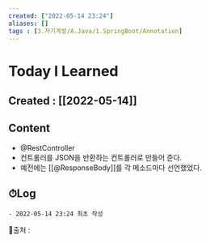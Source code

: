 ```yaml
---
created: ["2022-05-14 23:24"]
aliases: []
tags : [3.자기계발/A.Java/1.SpringBoot/Annotation]
---
```


# Today I Learned
## Created : [[2022-05-14]]
## Content 
- @RestController
- 컨트롤러를 JSON을 반환하는 컨트롤러로 만들어 준다.
- 예전에는 [[@ResponseBody]]를 각 메소드마다 선언했었다.

## ⏱Log
	- 2022-05-14 23:24 최초 작성


📙출처 : 